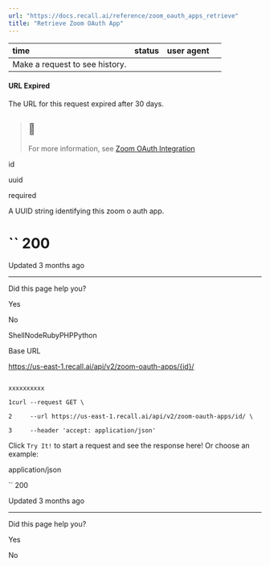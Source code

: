 ```yaml
---
url: "https://docs.recall.ai/reference/zoom_oauth_apps_retrieve"
title: "Retrieve Zoom OAuth App"
---
```


| time | status | user agent |  |
| :-- | :-- | :-- | :-- |
| Make a request to see history. |

#### URL Expired

The URL for this request expired after 30 days.

> ## 📘
>
> For more information, see [Zoom OAuth Integration](https://docs.recall.ai/docs/zoom-oauth-integration)

id

uuid

required

A UUID string identifying this zoom o auth app.

# `` 200

Updated 3 months ago

* * *

Did this page help you?

Yes

No

ShellNodeRubyPHPPython

Base URL

https://us-east-1.recall.ai/api/v2/zoom-oauth-apps/{id}/

```

xxxxxxxxxx

1curl --request GET \

2     --url https://us-east-1.recall.ai/api/v2/zoom-oauth-apps/id/ \

3     --header 'accept: application/json'

```

Click `Try It!` to start a request and see the response here! Or choose an example:

application/json

`` 200

Updated 3 months ago

* * *

Did this page help you?

Yes

No